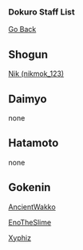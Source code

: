 ### Dokuro Staff List

[Go Back](index.md)

## Shogun

[Nik (nikmok_123)](https://www.roblox.com/users/1376455717/profile)

## Daimyo

none

## Hatamoto

none

## Gokenin

[AncientWakko](https://www.roblox.com/users/144921397/profile)

[EnoTheSlime](https://www.roblox.com/users/36940939/profile)

[Xyphiz](https://www.roblox.com/users/218769931/profile)


